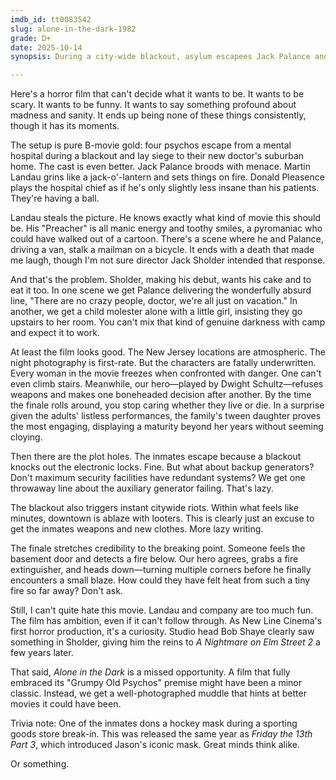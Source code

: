 ```yaml
---
imdb_id: tt0083542
slug: alone-in-the-dark-1982
grade: D+
date: 2025-10-14
synopsis: During a city-wide blackout, asylum escapees Jack Palance and Martin Landau lay siege to their new doctor's suburban home.

---
```


Here's a horror film that can't decide what it wants to be. It wants to be scary. It wants to be funny. It wants to say something profound about madness and sanity. It ends up being none of these things consistently, though it has its moments.

The setup is pure B-movie gold: four psychos escape from a mental hospital during a blackout and lay siege to their new doctor's suburban home. The cast is even better. Jack Palance broods with menace. Martin Landau grins like a jack-o'-lantern and sets things on fire. Donald Pleasence plays the hospital chief as if he's only slightly less insane than his patients. They're having a ball.

Landau steals the picture. He knows exactly what kind of movie this should be. His "Preacher" is all manic energy and toothy smiles, a pyromaniac who could have walked out of a cartoon. There's a scene where he and Palance, driving a van, stalk a mailman on a bicycle. It ends with a death that made me laugh, though I'm not sure director Jack Sholder intended that response.

And that's the problem. Sholder, making his debut, wants his cake and to eat it too. In one scene we get Palance delivering the wonderfully absurd line, "There are no crazy people, doctor, we're all just on vacation." In another, we get a child molester alone with a little girl, insisting they go upstairs to her room. You can't mix that kind of genuine darkness with camp and expect it to work.

At least the film looks good. The New Jersey locations are atmospheric. The night photography is first-rate. But the characters are fatally underwritten. Every woman in the movie freezes when confronted with danger. One can't even climb stairs. Meanwhile, our hero—played by Dwight Schultz—refuses weapons and makes one boneheaded decision after another. By the time the finale rolls around, you stop caring whether they live or die. In a surprise given the adults' listless performances, the family's tween daughter proves the most engaging, displaying a maturity beyond her years without seeming cloying.

Then there are the plot holes. The inmates escape because a blackout knocks out the electronic locks. Fine. But what about backup generators? Don't maximum security facilities have redundant systems? We get one throwaway line about the auxiliary generator failing. That's lazy.

The blackout also triggers instant citywide riots. Within what feels like minutes, downtown is ablaze with looters. This is clearly just an excuse to get the inmates weapons and new clothes. More lazy writing.

The finale stretches credibility to the breaking point. Someone feels the basement door and detects a fire below. Our hero agrees, grabs a fire extinguisher, and heads down—turning multiple corners before he finally encounters a small blaze. How could they have felt heat from such a tiny fire so far away? Don't ask.

Still, I can't quite hate this movie. Landau and company are too much fun. The film has ambition, even if it can't follow through. As New Line Cinema's first horror production, it's a curiosity. Studio head Bob Shaye clearly saw something in Sholder, giving him the reins to <span data-imdb-id="tt0089686">_A Nightmare on Elm Street 2_</span> a few years later.

That said, _Alone in the Dark_ is a missed opportunity. A film that fully embraced its "Grumpy Old Psychos" premise might have been a minor classic. Instead, we get a well-photographed muddle that hints at better movies it could have been.

Trivia note: One of the inmates dons a hockey mask during a sporting goods store break-in. This was released the same year as <span data-imdb-id="tt0083972">_Friday the 13th Part 3_</span>, which introduced Jason's iconic mask. Great minds think alike. 

Or something.